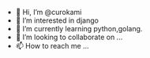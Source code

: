 - 👋 Hi, I’m @curokami
- 👀 I’m interested in django
- 🌱 I’m currently learning python,golang.
- 💞️ I’m looking to collaborate on ...
- 📫 How to reach me ...

<!---
curokami/curokami is a ✨ special ✨ repository because its `README.md` (this file) appears on your GitHub profile.
You can click the Preview link to take a look at your changes.
--->
